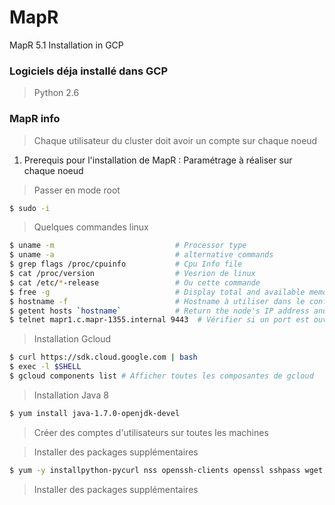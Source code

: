 # MapR
MapR 5.1 Installation in GCP

### Logiciels déja installé dans GCP 

> Python 2.6
> 

### MapR info

> Chaque utilisateur du cluster doit avoir un compte sur chaque noeud 

1. Prerequis pour l'installation de MapR : Paramétrage à réaliser sur chaque noeud 

> Passer en mode root

```sh
$ sudo -i 
```

> Quelques commandes linux 

```sh
$ uname -m                           # Processor type 
$ uname -a                           # alternative commands
$ grep flags /proc/cpuinfo           # Cpu Info file 
$ cat /proc/version                  # Vesrion de linux 
$ cat /etc/*-release                 # Ou cette commande 
$ free -g                            # Display total and available memory in gigabytes 
$ hostname -f                        # Hostname à utiliser dans le config 
$ getent hosts `hostname`            # Return the node's IP address and fully-qualified domain name (FQDN)
$ telnet mapr1.c.mapr-1355.internal 9443  # Vérifier si un port est ouvert
```

> Installation Gcloud

```sh
$ curl https://sdk.cloud.google.com | bash
$ exec -l $SHELL
$ gcloud components list # Afficher toutes les composantes de gcloud
```

> Installation Java 8

```sh
$ yum install java-1.7.0-openjdk-devel
```

> Créer des comptes d'utilisateurs sur toutes les machines 

> Installer des packages supplémentaires 

```sh
$ yum -y installpython-pycurl nss openssh-clients openssl sshpass wget
```

> Installer des packages supplémentaires  









